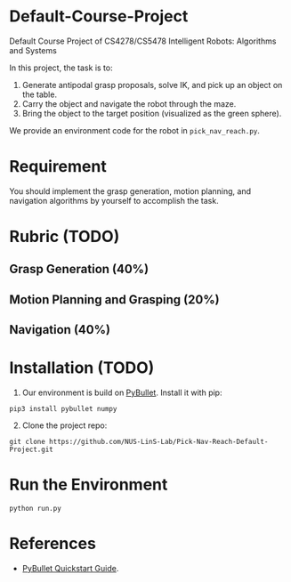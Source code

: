 # Default-Course-Project
Default Course Project of CS4278/CS5478 Intelligent Robots: Algorithms and Systems

In this project, the task is to:

1. Generate antipodal grasp proposals, solve IK, and pick up an object on the table.
2. Carry the object and navigate the robot through the maze. 
3. Bring the object to the target position (visualized as the green sphere). 

We provide an environment code for the robot in `pick_nav_reach.py`.

# Requirement

You should implement the grasp generation, motion planning, and navigation algorithms by yourself to accomplish the task.

# Rubric (TODO)

## Grasp Generation (40%)

## Motion Planning and Grasping (20%)

## Navigation (40%)

# Installation (TODO)

1. Our environment is build on [PyBullet](https://pybullet.org/wordpress/index.php/forum-2/). Install it with pip:

```
pip3 install pybullet numpy
```

2. Clone the project repo:

```
git clone https://github.com/NUS-LinS-Lab/Pick-Nav-Reach-Default-Project.git
```

# Run the Environment 

`python run.py`

# References

- [PyBullet Quickstart Guide](https://docs.google.com/document/d/10sXEhzFRSnvFcl3XxNGhnD4N2SedqwdAvK3dsihxVUA/edit?tab=t.0#heading=h.2ye70wns7io3).

